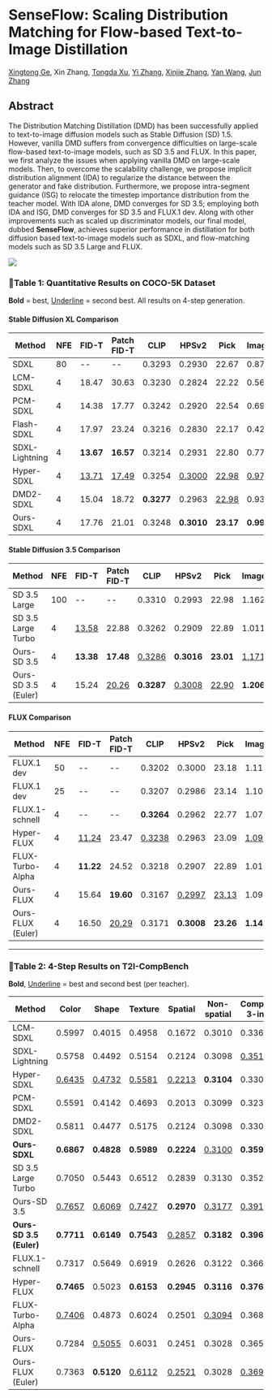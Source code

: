 # SenseFlow: Scaling Distribution Matching for Flow-based Text-to-Image Distillation

[Xingtong Ge](https://xingtongge.github.io/), Xin Zhang, [Tongda Xu](https://inkosizhong.github.io/), [Yi Zhang](https://zhangyi-3.github.io/), [Xinjie Zhang](https://xinjie-q.github.io/), [Yan Wang](https://yanwang202199.github.io/), [Jun Zhang](https://eejzhang.people.ust.hk/)

## Abstract

The Distribution Matching Distillation (DMD) has been successfully applied to text-to-image diffusion models such as Stable Diffusion (SD) 1.5. However, vanilla DMD suffers from convergence difficulties on large-scale flow-based text-to-image models, such as SD 3.5 and FLUX. In this paper, we first analyze the issues when applying vanilla DMD on large-scale models. Then, to overcome the scalability challenge, we propose implicit distribution alignment (IDA) to regularize the distance between the generator and fake distribution. Furthermore, we propose intra-segment guidance (ISG) to relocate the timestep importance distribution from the teacher model. With IDA alone, DMD converges for SD 3.5; employing both IDA and ISG, DMD converges for SD 3.5 and FLUX.1 dev. Along with other improvements such as scaled up discriminator models, our final model, dubbed **SenseFlow**, achieves superior performance in distillation for both diffusion based text-to-image models such as SDXL, and flow-matching models such as SD 3.5 Large and FLUX.

![](imgs/Fig1_final.png)



### 🌟Table 1: Quantitative Results on COCO-5K Dataset

**Bold** = best, <ins>Underline</ins> = second best. All results on 4-step generation.

#### Stable Diffusion XL Comparison

| Method           | NFE | FID-T | Patch FID-T | CLIP | HPSv2 | Pick | ImageReward |
|------------------|--------|----------|----------------|--------|---------|---------|----------------|
| SDXL             | 80     | --       | --             | 0.3293 | 0.2930  | 22.67   | 0.8719         |
| LCM-SDXL         | 4      | 18.47    | 30.63          | 0.3230 | 0.2824  | 22.22   | 0.5693         |
| PCM-SDXL         | 4      | 14.38    | 17.77          | 0.3242 | 0.2920  | 22.54   | 0.6926         |
| Flash-SDXL       | 4      | 17.97    | 23.24          | 0.3216 | 0.2830  | 22.17   | 0.4295         |
| SDXL-Lightning   | 4      | **13.67**| **16.57**      | 0.3214 | 0.2931  | 22.80   | 0.7799         |
| Hyper-SDXL       | 4      | <ins>13.71</ins>  | <ins>17.49</ins>        | 0.3254 | <ins>0.3000</ins> | <ins>22.98</ins> | <ins>0.9777</ins> |
| DMD2-SDXL        | 4      | 15.04    | 18.72          | **0.3277** | 0.2963 | <ins>22.98</ins> | 0.9324         |
| Ours-SDXL        | 4      | 17.76    | 21.01          | 0.3248 | **0.3010** | **23.17** | **0.9951** |

#### Stable Diffusion 3.5 Comparison

| Method               | NFE | FID-T | Patch FID-T | CLIP | HPSv2 | Pick | ImageReward |
|----------------------|--------|----------|----------------|--------|---------|---------|----------------|
| SD 3.5 Large         | 100    | --       | --             | 0.3310 | 0.2993  | 22.98   | 1.1629         |
| SD 3.5 Large Turbo   | 4      | <ins>13.58</ins>  | 22.88          | 0.3262 | 0.2909  | 22.89   | 1.0116         |
| Ours-SD 3.5          | 4      | **13.38**| **17.48**      | <ins>0.3286</ins> | **0.3016** | **23.01** | <ins>1.1713</ins> |
| Ours-SD 3.5 (Euler)  | 4      | 15.24    | <ins>20.26</ins>        | **0.3287** | <ins>0.3008</ins> | <ins>22.90</ins> | **1.2062** |

#### FLUX Comparison

| Method            | NFE | FID-T | Patch FID-T | CLIP | HPSv2 | Pick | ImageReward |
|-------------------|--------|----------|----------------|--------|---------|---------|----------------|
| FLUX.1 dev        | 50     | --       | --             | 0.3202 | 0.3000  | 23.18   | 1.1170         |
| FLUX.1 dev        | 25     | --       | --             | 0.3207 | 0.2986  | 23.14   | 1.1063         |
| FLUX.1-schnell    | 4      | --       | --             | **0.3264** | 0.2962 | 22.77   | 1.0755         |
| Hyper-FLUX        | 4      | <ins>11.24</ins>  | 23.47          | <ins>0.3238</ins> | 0.2963  | 23.09   | <ins>1.0983</ins> |
| FLUX-Turbo-Alpha  | 4      | **11.22**| 24.52          | 0.3218 | 0.2907  | 22.89   | 1.0106         |
| Ours-FLUX         | 4      | 15.64    | **19.60**      | 0.3167 | <ins>0.2997</ins> | <ins>23.13</ins> | 1.0921         |
| Ours-FLUX (Euler) | 4      | 16.50    | <ins>20.29</ins>        | 0.3171 | **0.3008** | **23.26** | **1.1424**     |

---



### 🌟Table 2: 4-Step Results on T2I-CompBench

**Bold**, <ins>Underline</ins> = best and second best (per teacher).

| Method                | Color | Shape | Texture | Spatial | Non-spatial | Complex-3-in-1 |
|------------------------|--------|--------|----------|----------|---------------|----------------|
| LCM-SDXL               | 0.5997 | 0.4015 | 0.4958   | 0.1672   | 0.3010        | 0.3364         |
| SDXL-Lightning         | 0.5758 | 0.4492 | 0.5154   | 0.2124   | 0.3098        | <ins>0.3517</ins>  |
| Hyper-SDXL            | <ins>0.6435</ins> | <ins>0.4732</ins> | <ins>0.5581</ins> | <ins>0.2213</ins> | **0.3104**    | 0.3301         |
| PCM-SDXL              | 0.5591 | 0.4142 | 0.4693   | 0.2013   | 0.3099        | 0.3234         |
| DMD2-SDXL             | 0.5811 | 0.4477 | 0.5175   | 0.2124   | 0.3098        | 0.3301         |
| **Ours-SDXL**         | **0.6867** | **0.4828** | **0.5989** | **0.2224** | <ins>0.3100</ins> | **0.3594**     |
| SD 3.5 Large Turbo    | 0.7050 | 0.5443 | 0.6512   | 0.2839   | 0.3130        | 0.3520         |
| Ours-SD 3.5           | <ins>0.7657</ins> | <ins>0.6069</ins> | <ins>0.7427</ins> | **0.2970** | <ins>0.3177</ins> | <ins>0.3916</ins> |
| **Ours-SD 3.5 (Euler)**| **0.7711** | **0.6149** | **0.7543** | <ins>0.2857</ins> | **0.3182** | **0.3968**     |
| FLUX.1-schnell        | 0.7317 | 0.5649 | 0.6919   | 0.2626   | 0.3122        | 0.3669         |
| Hyper-FLUX            | **0.7465** | 0.5023 | **0.6153** | **0.2945** | **0.3116** | **0.3766**     |
| FLUX-Turbo-Alpha      | <ins>0.7406</ins> | 0.4873 | 0.6024   | 0.2501   | <ins>0.3094</ins> | 0.3688         |
| Ours-FLUX             | 0.7284 | <ins>0.5055</ins> | 0.6031   | 0.2451   | 0.3028        | 0.3652         |
| Ours-FLUX (Euler)     | 0.7363 | **0.5120** | <ins>0.6112</ins> | <ins>0.2521</ins> | 0.3028        | <ins>0.3697</ins>  |

